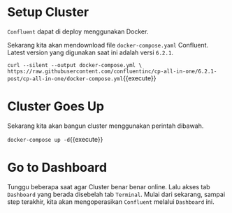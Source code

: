 # Setup Cluster

`Confluent` dapat di deploy menggunakan Docker.

Sekarang kita akan mendownload file `docker-compose.yaml` Confluent. Latest version yang digunakan saat ini adalah versi `6.2.1`.

`curl --silent --output docker-compose.yml \
  https://raw.githubusercontent.com/confluentinc/cp-all-in-one/6.2.1-post/cp-all-in-one/docker-compose.yml`{{execute}}

# Cluster Goes Up

Sekarang kita akan bangun cluster menggunakan perintah dibawah.

`docker-compose up -d`{{execute}}

# Go to Dashboard

Tunggu beberapa saat agar Cluster benar benar online. Lalu akses tab `Dashboard` yang berada disebelah tab `Terminal`. Mulai dari sekarang, sampai step terakhir, kita akan mengoperasikan `Confluent` melalui `Dashboard` ini.
